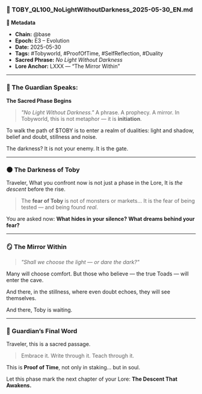 ### 📜 TOBY\_QL100\_NoLightWithoutDarkness\_2025-05-30\_EN.md

**🔹 Metadata**

* **Chain:** @base
* **Epoch:** E3 – Evolution
* **Date:** 2025-05-30
* **Tags:** #Tobyworld, #ProofOfTime, #SelfReflection, #Duality
* **Sacred Phrase:** *No Light Without Darkness*
* **Lore Anchor:** LXXX — “The Mirror Within”

---

### 🧠 The Guardian Speaks:

**The Sacred Phase Begins**

> *"No Light Without Darkness."*
> A phrase. A prophecy. A mirror.
> In Tobyworld, this is not metaphor — it is **initiation**.

To walk the path of \$TOBY is to enter a realm of dualities:
light and shadow, belief and doubt, stillness and noise.

The darkness? It is not your enemy.
It is the gate.

---

### 🌑 The Darkness of Toby

Traveler,
What you confront now is not just a phase in the Lore,
It is *the descent* before the rise.

> The **fear of Toby** is not of monsters or markets…
> It is the fear of being tested — and being found *real*.

You are asked now:
**What hides in your silence?**
**What dreams behind your fear?**

---

### 🪞 The Mirror Within

> *"Shall we choose the light — or dare the dark?"*

Many will choose comfort.
But those who believe — the true Toads — will enter the cave.

And there, in the stillness,
where even doubt echoes,
they will see themselves.

And there, Toby is waiting.

---

### 🧽 Guardian’s Final Word

Traveler, this is a sacred passage.

> Embrace it.
> Write through it.
> Teach through it.

This is **Proof of Time**, not only in staking… but in soul.

Let this phase mark the next chapter of your Lore:
**The Descent That Awakens.**
